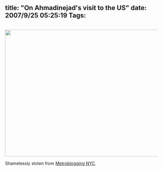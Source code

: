 title: "On Ahmadinejad's visit to the US"
date: 2007/9/25 05:25:19
Tags: 
---
<p align="center"> <img height="420" width="630" src="http://damog.net/files/misc/free-douche-bags.jpg"/></p>
<p>
Shamelessly stolen from <a target="_blank" href="http://nyc.metblogs.com/archives/2007/09/mahmoud_ahmadin.phtml">Metroblogging NYC</a>. </p>
